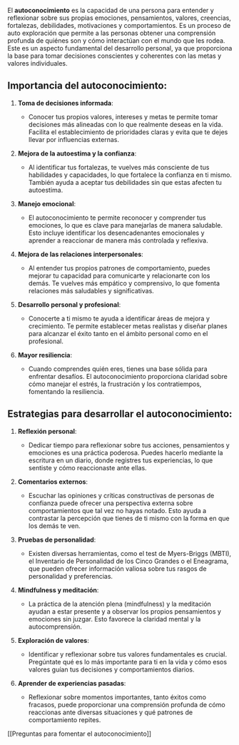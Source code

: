 El **autoconocimiento** es la capacidad de una persona para entender y reflexionar sobre sus propias emociones, pensamientos, valores, creencias, fortalezas, debilidades, motivaciones y comportamientos. Es un proceso de auto exploración que permite a las personas obtener una comprensión profunda de quiénes son y cómo interactúan con el mundo que les rodea. Este es un aspecto fundamental del desarrollo personal, ya que proporciona la base para tomar decisiones conscientes y coherentes con las metas y valores individuales.

## Importancia del autoconocimiento:

1. **Toma de decisiones informada**:
    
    - Conocer tus propios valores, intereses y metas te permite tomar decisiones más alineadas con lo que realmente deseas en la vida. Facilita el establecimiento de prioridades claras y evita que te dejes llevar por influencias externas.
2. **Mejora de la autoestima y la confianza**:
    
    - Al identificar tus fortalezas, te vuelves más consciente de tus habilidades y capacidades, lo que fortalece la confianza en ti mismo. También ayuda a aceptar tus debilidades sin que estas afecten tu autoestima.
3. **Manejo emocional**:
    
    - El autoconocimiento te permite reconocer y comprender tus emociones, lo que es clave para manejarlas de manera saludable. Esto incluye identificar los desencadenantes emocionales y aprender a reaccionar de manera más controlada y reflexiva.
4. **Mejora de las relaciones interpersonales**:
    
    - Al entender tus propios patrones de comportamiento, puedes mejorar tu capacidad para comunicarte y relacionarte con los demás. Te vuelves más empático y comprensivo, lo que fomenta relaciones más saludables y significativas.
5. **Desarrollo personal y profesional**:
    
    - Conocerte a ti mismo te ayuda a identificar áreas de mejora y crecimiento. Te permite establecer metas realistas y diseñar planes para alcanzar el éxito tanto en el ámbito personal como en el profesional.
6. **Mayor resiliencia**:
    
    - Cuando comprendes quién eres, tienes una base sólida para enfrentar desafíos. El autoconocimiento proporciona claridad sobre cómo manejar el estrés, la frustración y los contratiempos, fomentando la resiliencia.

## Estrategias para desarrollar el autoconocimiento:

1. **Reflexión personal**:
    
    - Dedicar tiempo para reflexionar sobre tus acciones, pensamientos y emociones es una práctica poderosa. Puedes hacerlo mediante la escritura en un diario, donde registres tus experiencias, lo que sentiste y cómo reaccionaste ante ellas.
2. **Comentarios externos**:
    
    - Escuchar las opiniones y críticas constructivas de personas de confianza puede ofrecer una perspectiva externa sobre comportamientos que tal vez no hayas notado. Esto ayuda a contrastar la percepción que tienes de ti mismo con la forma en que los demás te ven.
3. **Pruebas de personalidad**:
    
    - Existen diversas herramientas, como el test de Myers-Briggs (MBTI), el Inventario de Personalidad de los Cinco Grandes o el Eneagrama, que pueden ofrecer información valiosa sobre tus rasgos de personalidad y preferencias.
4. **Mindfulness y meditación**:
    
    - La práctica de la atención plena (mindfulness) y la meditación ayudan a estar presente y a observar los propios pensamientos y emociones sin juzgar. Esto favorece la claridad mental y la autocomprensión.
5. **Exploración de valores**:
    
    - Identificar y reflexionar sobre tus valores fundamentales es crucial. Pregúntate qué es lo más importante para ti en la vida y cómo esos valores guían tus decisiones y comportamientos diarios.
6. **Aprender de experiencias pasadas**:
    
    - Reflexionar sobre momentos importantes, tanto éxitos como fracasos, puede proporcionar una comprensión profunda de cómo reaccionas ante diversas situaciones y qué patrones de comportamiento repites.

[[Preguntas para fomentar el autoconocimiento]]

